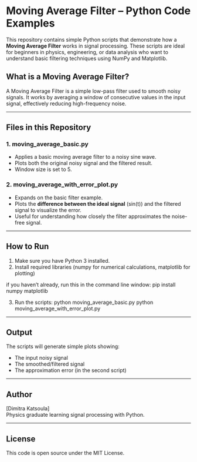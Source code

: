 # Moving Average Filter – Python Code Examples

This repository contains simple Python scripts that demonstrate how a **Moving Average Filter** works in signal processing. These scripts are ideal for beginners in physics, engineering, or data analysis who want to understand basic filtering techniques using NumPy and Matplotlib.

## What is a Moving Average Filter?
A Moving Average Filter is a simple low-pass filter used to smooth noisy signals. It works by averaging a window of consecutive values in the input signal, effectively reducing high-frequency noise.

---

## Files in this Repository

### 1. moving_average_basic.py
- Applies a basic moving average filter to a noisy sine wave.
- Plots both the original noisy signal and the filtered result.
- Window size is set to 5.

### 2. moving_average_with_error_plot.py
- Expands on the basic filter example.
- Plots the **difference between the ideal signal** (sin(t)) and the filtered signal to visualize the error.
- Useful for understanding how closely the filter approximates the noise-free signal.

---

## How to Run
1. Make sure you have Python 3 installed.
2. Install required libraries (numpy for numerical calculations, matplotlib for plotting)

if you haven’t already, run this in the command line window: pip install numpy matplotlib


3. Run the scripts:
python moving_average_basic.py
python moving_average_with_error_plot.py

---

## Output
The scripts will generate simple plots showing:
- The input noisy signal
- The smoothed/filtered signal
- The approximation error (in the second script)

---

## Author
[Dimitra Katsoula]  
Physics graduate learning signal processing with Python.

---

## License
This code is open source under the MIT License.
